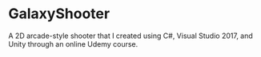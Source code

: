 # GalaxyShooter
A 2D arcade-style shooter that I created using C#, Visual Studio 2017, and Unity through an online Udemy course.
